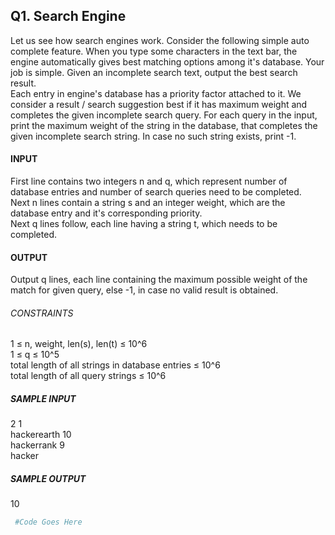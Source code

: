 ## Q1. Search Engine

Let us see how search engines work. Consider the following simple auto complete feature. When you type some characters in the text bar, the engine automatically gives best matching options among it's database. Your job is simple. Given an incomplete search text, output the best search result.     
Each entry in engine's database has a priority factor attached to it. We consider a result / search suggestion best if it has maximum weight and completes the given incomplete search query. For each query in the input, print the maximum weight of the string in the database, that completes the given incomplete search string. In case no such string exists, print -1.      

#### INPUT      
First line contains two integers n and q, which represent number of database entries and number of search queries need to be completed.  
Next n lines contain a string s and an integer weight, which are the database entry and it's corresponding priority.       
Next q lines follow, each line having a string t, which needs to be completed.     

#### OUTPUT      
Output q lines, each line containing the maximum possible weight of the match for given query, else -1, in case no valid result is obtained.           
###### CONSTRAINTS    
1 ≤ n, weight, len(s), len(t) ≤ 10^6     
1 ≤ q ≤ 10^5      
total length of all strings in database entries ≤ 10^6      
total length of all query strings ≤ 10^6      

##### SAMPLE INPUT     
2 1     
hackerearth 10    
hackerrank 9     
hacker     
##### SAMPLE OUTPUT    
10   


```py
 #Code Goes Here
 
```
